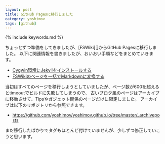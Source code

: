 ```yaml
---
layout: post
title: GitHub Pagesに移行しました
category: yoshimov
tags: [github]
---
```

{% include keywords.md %}

ちょっとずつ準備をしてきましたが、[FSWiki][]からGitHub Pagesに移行しました。
以下に関連情報を書きましたが、おいおい手順などをまとめていきます。

* [Cygwin環境にJekyllをインストールする](/tips/cygwin-jekyll-install)
* [FSWikiのページを一括でMarkdownに変換する](/tips/convert-fswiki-to-markdown)

当初はすべてのページを移行しようとしていましたが、ページ数が600を超えるとtimeoutでビルドに失敗してしまうので、
古いブロク風のページはアーカイブに移動させて、Tipsやガジェット関係のページだけに限定しました。
アーカイブは以下のリポジトリから参照できます。

* <https://github.com/yoshimov/yoshimov.github.io/tree/master/_archiveposts>

まだ移行したばかりでタグもほとんど付けていませんが、少しずつ修正していこうと思います。
